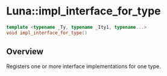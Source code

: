 # Luna::impl_interface_for_type

```c++
template <typename _Ty, typename _Ity1, typename...>
void impl_interface_for_type()
```

## Overview
Registers one or more interface implementations for one type. 

